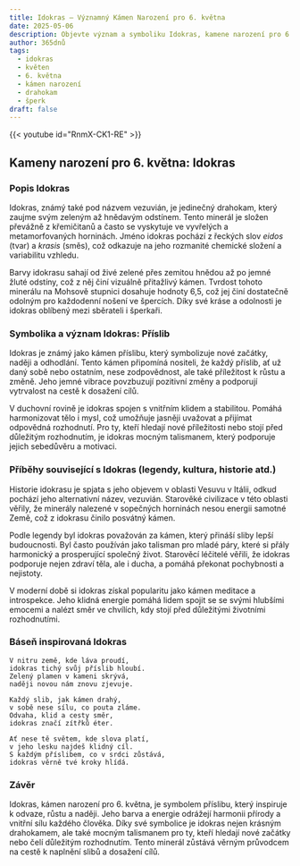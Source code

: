 ```yaml
---
title: Idokras – Významný Kámen Narození pro 6. května
date: 2025-05-06
description: Objevte význam a symboliku Idokras, kamene narození pro 6. května, který symbolizuje Příslib. Přečtěte si legendy a inspirující příběhy.
author: 365dnů
tags:
  - idokras
  - květen
  - 6. května
  - kámen narození
  - drahokam
  - šperk
draft: false
---
```


{{< youtube id="RnmX-CK1-RE" >}}

## Kameny narození pro 6. května: Idokras

### Popis Idokras

Idokras, známý také pod názvem vezuvián, je jedinečný drahokam, který zaujme svým zeleným až hnědavým odstínem. Tento minerál je složen převážně z křemičitanů a často se vyskytuje ve vyvřelých a metamorfovaných horninách. Jméno idokras pochází z řeckých slov _eidos_ (tvar) a _krasis_ (směs), což odkazuje na jeho rozmanité chemické složení a variabilitu vzhledu.

Barvy idokrasu sahají od živé zelené přes zemitou hnědou až po jemné žluté odstíny, což z něj činí vizuálně přitažlivý kámen. Tvrdost tohoto minerálu na Mohsově stupnici dosahuje hodnoty 6,5, což jej činí dostatečně odolným pro každodenní nošení ve špercích. Díky své kráse a odolnosti je idokras oblíbený mezi sběrateli i šperkaři.

### Symbolika a význam Idokras: Příslib

Idokras je známý jako kámen příslibu, který symbolizuje nové začátky, naději a odhodlání. Tento kámen připomíná nositeli, že každý příslib, ať už daný sobě nebo ostatním, nese zodpovědnost, ale také příležitost k růstu a změně. Jeho jemné vibrace povzbuzují pozitivní změny a podporují vytrvalost na cestě k dosažení cílů.

V duchovní rovině je idokras spojen s vnitřním klidem a stabilitou. Pomáhá harmonizovat tělo i mysl, což umožňuje jasněji uvažovat a přijímat odpovědná rozhodnutí. Pro ty, kteří hledají nové příležitosti nebo stojí před důležitým rozhodnutím, je idokras mocným talismanem, který podporuje jejich sebedůvěru a motivaci.

### Příběhy související s Idokras (legendy, kultura, historie atd.)

Historie idokrasu je spjata s jeho objevem v oblasti Vesuvu v Itálii, odkud pochází jeho alternativní název, vezuvián. Starověké civilizace v této oblasti věřily, že minerály nalezené v sopečných horninách nesou energii samotné Země, což z idokrasu činilo posvátný kámen.

Podle legendy byl idokras považován za kámen, který přináší sliby lepší budoucnosti. Byl často používán jako talisman pro mladé páry, které si přály harmonický a prosperující společný život. Starověcí léčitelé věřili, že idokras podporuje nejen zdraví těla, ale i ducha, a pomáhá překonat pochybnosti a nejistoty.

V moderní době si idokras získal popularitu jako kámen meditace a introspekce. Jeho klidná energie pomáhá lidem spojit se se svými hlubšími emocemi a nalézt směr ve chvílích, kdy stojí před důležitými životními rozhodnutími.

### Báseň inspirovaná Idokras

```
V nitru země, kde láva proudí,  
idokras tichý svůj příslib hloubí.  
Zelený plamen v kameni skrývá,  
naději novou nám znovu zjevuje.

Každý slib, jak kámen drahý,  
v sobě nese sílu, co pouta zláme.  
Odvaha, klid a cesty směr,  
idokras značí zítřků éter.

Ať nese tě světem, kde slova platí,  
v jeho lesku najdeš klidný cíl.  
S každým příslibem, co v srdci zůstává,  
idokras věrně tvé kroky hlídá.
```

### Závěr

Idokras, kámen narození pro 6. května, je symbolem příslibu, který inspiruje k odvaze, růstu a naději. Jeho barva a energie odrážejí harmonii přírody a vnitřní sílu každého člověka. Díky své symbolice je idokras nejen krásným drahokamem, ale také mocným talismanem pro ty, kteří hledají nové začátky nebo čelí důležitým rozhodnutím. Tento minerál zůstává věrným průvodcem na cestě k naplnění slibů a dosažení cílů.
